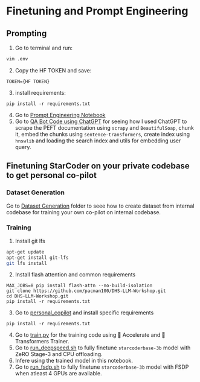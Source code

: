 # Finetuning and Prompt Engineering

## Prompting

1. Go to terminal and run:
```bash
vim .env
```
2. Copy the HF TOKEN and save:
```
TOKEN={HF TOKEN}
```
3. install requirements:
```
pip install -r requirements.txt
```
4. Go to [Prompt Engineering Notebook](../4_Module/Prompt_Engineering.ipynb)
5. Go to [QA Bot Code using ChatGPT](https://chat.openai.com/share/eb3079ba-1379-4b9a-b21c-839feb023309) for seeing how I used ChatGPT to scrape the PEFT documentation using `scrapy` and `BeautifulSoap`, chunk it, embed the chunks using `sentence-transformers`, create index using `hnswlib` and loading the search index and utils for embedding user query.

## Finetuning StarCoder on your private codebase to get personal co-pilot

### Dataset Generation
Go to [Dataset Generation](../personal_copilot/dataset_generation/) folder to seee how to create dataset from internal codebase for training your own co-pilot on internal codebase.

### Training

1. Install git lfs
```bash
apt-get update
apt-get install git-lfs
git lfs install
```
2. Install flash attention and common requirements
```
MAX_JOBS=8 pip install flash-attn --no-build-isolation
git clone https://github.com/pacman100/DHS-LLM-Workshop.git
cd DHS-LLM-Workshop.git
pip install -r requirements.txt
```
3. Go to [personal_copilot](../personal_copilot/) and install specific requirements
```
pip install -r requirements.txt
```
4. Go to [train.py](../personal_copilot/training/train.py) for the training code using 🤗 Accelerate and 🤗 Transformers Trainer.  
5. Go to [run_deepspeed.sh](../personal_copilot/training/run_deepspeed.sh) to fully finetune `starcoderbase-3b` model with ZeRO Stage-3 and CPU offloading.
6. Infere using the trained model in this notebook.
7. Go to [run_fsdp.sh](../personal_copilot/training/run_fsdp.sh) to fully finetune `starcoderbase-3b` model with FSDP when atleast 4 GPUs are available.